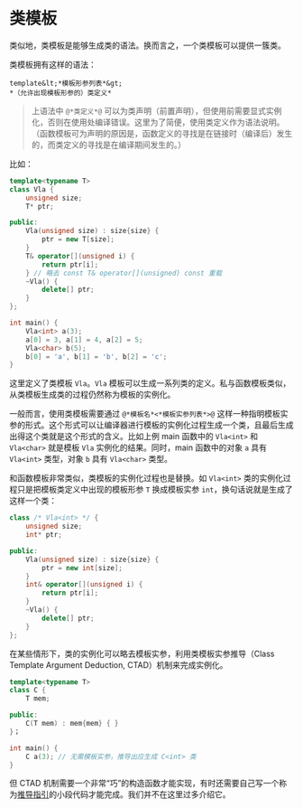 # 类模板

类似地，类模板是能够生成类的语法。换而言之，一个类模板可以提供一簇类。

类模板拥有这样的语法：
```sdsc
template&lt;*模板形参列表*&gt;
*（允许出现模板形参的）类定义*
```

> 上语法中 `@*类定义*@` 可以为类声明（前置声明），但使用前需要显式实例化，否则在使用处编译错误。这里为了简便，使用类定义作为语法说明。（函数模板可为声明的原因是，函数定义的寻找是在链接时（编译后）发生的，而类定义的寻找是在编译期间发生的。）

比如：

```CPP
template<typename T>
class Vla {
    unsigned size;
    T* ptr;

public:
    Vla(unsigned size) : size{size} {
        ptr = new T[size];
    }
    T& operator[](unsigned i) {
        return ptr[i];
    } // 略去 const T& operator[](unsigned) const 重载
    ~Vla() {
        delete[] ptr;
    }
};

int main() {
    Vla<int> a(3);
    a[0] = 3, a[1] = 4, a[2] = 5;
    Vla<char> b(5);
    b[0] = 'a', b[1] = 'b', b[2] = 'c';
}
```

这里定义了类模板 `Vla`。`Vla` 模板可以生成一系列类的定义。私与函数模板类似，从类模板生成类的过程仍然称为模板的实例化。

一般而言，使用类模板需要通过 `@*模板名*<*模板实参列表*>@` 这样一种指明模板实参的形式。这个形式可以让编译器进行模板的实例化过程生成一个类，且最后生成出得这个类就是这个形式的含义。比如上例 main 函数中的 `Vla<int>` 和 `Vla<char>` 就是模板 `Vla` 实例化的结果。同时，main 函数中的对象 `a` 具有 `Vla<int>` 类型，对象 `b` 具有 `Vla<char>` 类型。

和函数模板非常类似，类模板的实例化过程也是替换。如 `Vla<int>` 类的实例化过程只是把模板类定义中出现的模板形参 `T` 换成模板实参 `int`，换句话说就是生成了这样一个类：

```cpp
class /* Vla<int> */ {
    unsigned size;
    int* ptr;

public:
    Vla(unsigned size) : size{size} {
        ptr = new int[size];
    }
    int& operator[](unsigned i) {
        return ptr[i];
    }
    ~Vla() {
        delete[] ptr;
    }
};
```

在某些情形下，类的实例化可以略去模板实参，利用类模板实参推导（Class Template Argument Deduction, CTAD）机制来完成实例化。

```CPP
template<typename T>
class C {
    T mem;

public:
    C(T mem) : mem{mem} { }
}；

int main() {
    C a(3); // 无需模板实参，推导出应生成 C<int> 类
}
```

但 CTAD 机制需要一个非常“巧”的构造函数才能实现，有时还需要自己写一个称为[推导指引](https://zh.cppreference.com/w/cpp/language/class_template_argument_deduction)的小段代码才能完成。我们并不在这里过多介绍它。